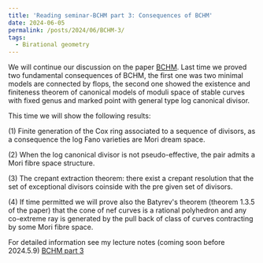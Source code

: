```yaml
---
title: 'Reading seminar-BCHM part 3: Consequences of BCHM'
date: 2024-06-05
permalink: /posts/2024/06/BCHM-3/
tags:
  - Birational geometry
---
```


We will continue our discussion on the paper [BCHM](https://www.ams.org/journals/jams/2010-23-02/S0894-0347-09-00649-3/S0894-0347-09-00649-3.pdf). Last time we proved two fundamental consequences of BCHM, the first one was two minimal models are connected by flops, the second one showed the existence and finiteness theorem of canonical models of moduli space of stable curves with fixed genus and marked point with general type log canonical divisor.

This time we will show the following results:

(1) Finite generation of the Cox ring associated to a sequence of divisors, as a consequence the log Fano varieties are Mori dream space.

(2) When the log canonical divisor is not pseudo-effective, the pair admits a Mori fibre space structure.

(3) The crepant extraction theorem: there exist a crepant resolution that the set of exceptional divisors coinside with the pre given set of divisors.

(4) If time permitted we will prove also the Batyrev's theorem (theorem 1.3.5 of the paper) that the cone of nef curves is a rational polyhedron and any co-extreme ray is generated by the pull back of class of curves contracting by some Mori fibre space.

For detailed information see my lecture notes (coming soon before 2024.5.9) [BCHM part 3](https://yilimath.github.io/files/BCHM/BCHM3.pdf)


